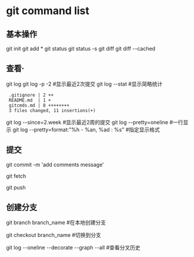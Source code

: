 ﻿# git command list
## 基本操作
git init
git add *
git status
git status -s
git diff
git diff --cached
## 查看·
git log
git log -p -2  #显示最近2次提交
git log --stat  #显示简略统计
```
 .gitignore | 2 ++
 README.md  | 1 +
 gitcmds.md | 8 ++++++++
 3 files changed, 11 insertions(+)
```
git log --since=2.week #显示最近2周的提交
git log --pretty=oneline #一行显示
git log --pretty=format:"%h - %an, %ad : %s" #指定显示格式

## 提交
git commit -m 'add comments message'

git fetch 

git push

## 创建分支
git branch branch_name #在本地创建分支

git checkout branch_name #切换到分支

git log --oneline --decorate --graph --all #查看分叉历史
